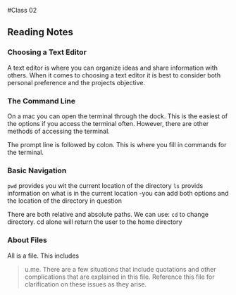 #Class 02 

## Reading Notes

### Choosing a Text Editor

A text editor is where you can organize ideas and share information with others. When it comes to choosing a text editor
it is best to consider both personal preference and the projects objective.

### The Command Line

On a mac you can open the terminal through the dock. This is the easiest of the options if you access the terminal often. 
However, there are other methods of accessing the terminal. 

The prompt line is followed by colon. This is where you fill in commands for the terminal.

### Basic Navigation

`pwd` provides you wit the current location of the directory
`ls` provids information on what is in the current location
  -you can add both options and the location of the directory in question
 
 There are both relative and absolute paths. We can use: 
 `cd` to change directory. cd alone will return the user to the home directory

### About Files

All is a file. This includes
  > u.me. 
There are a few situations that include quotations and other complications that are explained in this file. Reference this file for
clarification on these issues as they arise.
